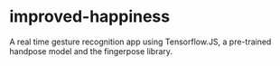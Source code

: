 # improved-happiness
A real time gesture recognition app using Tensorflow.JS, a pre-trained handpose model and the fingerpose library.
